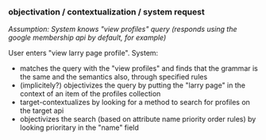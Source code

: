 ### <span>objectivation</span> / <span>contextualization</span> / <span>system request</span> ###
_Assumption: System knows "view profiles" query (responds using the google membership api by default, for example)_

User enters "view larry page profile". System:
  * matches the query with the "view profiles" and finds that the grammar is the same and the semantics also, through specified rules
  * (implicitely?) objectivizes the query by putting the "larry page" in the context of an item of the profiles collection
  * target-contextualizes by looking for a method to search for profiles on the target api
  * objectivizes the search (based on attribute name priority order rules) by looking prioritary in the "name" field